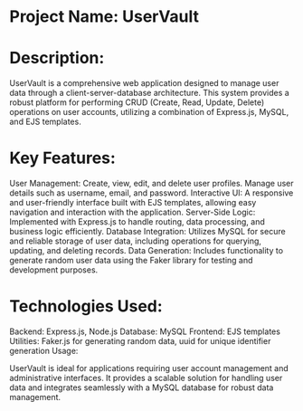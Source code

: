 # Project Name: UserVault

# Description:

UserVault is a comprehensive web application designed to manage user data through a client-server-database architecture. This system provides a robust platform for performing CRUD (Create, Read, Update, Delete) operations on user accounts, utilizing a combination of Express.js, MySQL, and EJS templates.

# Key Features:

User Management: Create, view, edit, and delete user profiles. Manage user details such as username, email, and password.
Interactive UI: A responsive and user-friendly interface built with EJS templates, allowing easy navigation and interaction with the application.
Server-Side Logic: Implemented with Express.js to handle routing, data processing, and business logic efficiently.
Database Integration: Utilizes MySQL for secure and reliable storage of user data, including operations for querying, updating, and deleting records.
Data Generation: Includes functionality to generate random user data using the Faker library for testing and development purposes.

# Technologies Used:

Backend: Express.js, Node.js
Database: MySQL
Frontend: EJS templates
Utilities: Faker.js for generating random data, uuid for unique identifier generation
Usage:

UserVault is ideal for applications requiring user account management and administrative interfaces. It provides a scalable solution for handling user data and integrates seamlessly with a MySQL database for robust data management.
